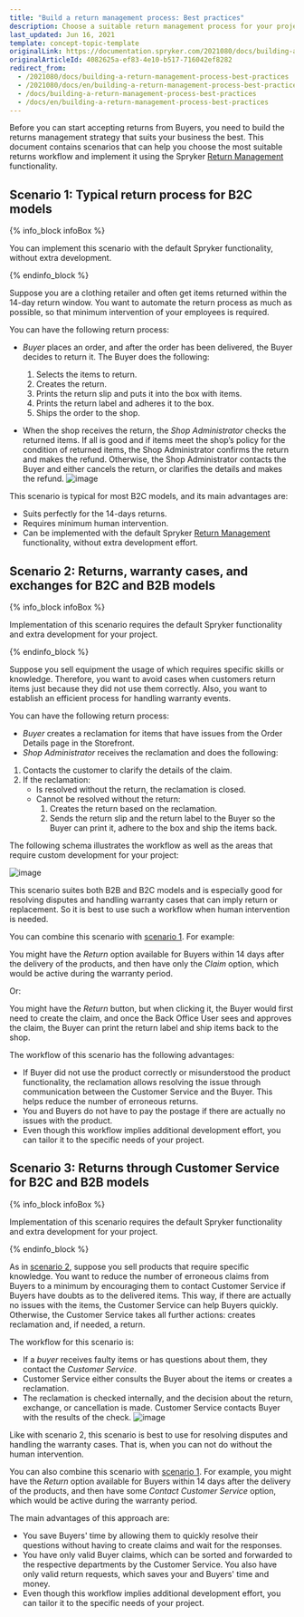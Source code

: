 ```yaml
---
title: "Build a return management process: Best practices"
description: Choose a suitable return management process for your project.
last_updated: Jun 16, 2021
template: concept-topic-template
originalLink: https://documentation.spryker.com/2021080/docs/building-a-return-management-process-best-practices
originalArticleId: 4082625a-ef83-4e10-b517-716042ef8282
redirect_from:
  - /2021080/docs/building-a-return-management-process-best-practices
  - /2021080/docs/en/building-a-return-management-process-best-practices
  - /docs/building-a-return-management-process-best-practices
  - /docs/en/building-a-return-management-process-best-practices
---
```


Before you can start accepting returns from Buyers, you need to build the returns management strategy that suits your business the best. This document contains scenarios that can help you choose the most suitable returns workflow and implement it using the Spryker [Return Management](/docs/marketplace/user/features/{{page.version}}/marketplace-return-management-feature-overview.html) functionality.

<a name="scenario1"></a>

## Scenario 1: Typical return process for B2C models

{% info_block infoBox %}

You can implement this scenario with the default Spryker functionality, without extra development.

{% endinfo_block %}

Suppose you are a clothing retailer and often get items returned within the 14-day return window. You want to automate the return process as much as possible, so that minimum intervention of your employees is required.

You can have the following return process:

* *Buyer* places an order, and after the order has been delivered, the Buyer decides to return it. The Buyer does the following:

    1. Selects the items to return.
    2. Creates the return.
    3. Prints the return slip and puts it into the box with items.
    4. Prints the return label and adheres it to the box.
    5. Ships the order to the shop.

* When the shop receives the return, the *Shop Administrator* checks the returned items. If all is good and if items meet the shop’s policy for the condition of returned items, the Shop Administrator confirms the return and makes the refund. Otherwise, the Shop Administrator contacts the Buyer and either cancels the return, or clarifies the details and makes the refund.
![image](https://confluence-connect.gliffy.net/embed/image/ceba5ea5-5ee2-4e8c-acce-65b64467421c.png?utm_medium=live&utm_source=custom)

This scenario is typical for most B2C models, and its main advantages are:

* Suits perfectly for the 14-days returns.
* Requires minimum human intervention.
* Can be implemented with the default Spryker [Return Management](/docs/marketplace/user/features/{{page.version}}/marketplace-return-management-feature-overview.html) functionality, without extra development effort.

<a name="scenario2"></a>

## Scenario 2: Returns, warranty cases, and exchanges for B2C and B2B models

{% info_block infoBox %}

Implementation of this scenario requires the default Spryker functionality and extra development for your project.

{% endinfo_block %}

Suppose you sell equipment the usage of which requires specific skills or knowledge. Therefore, you want to avoid cases when customers return items just because they did not use them correctly. Also, you want to establish an efficient process for handling warranty events.

You can have the following return process:

* *Buyer* creates a reclamation for items that have issues from the Order Details page in the Storefront.
* *Shop Administrator* receives the reclamation and does the following:
1. Contacts the customer to clarify the details of the claim.
2. If the reclamation:
    * Is resolved without the return, the reclamation is closed.
    * Cannot be resolved without the return:
        1. Creates the return based on the reclamation.
        2. Sends the return slip and the return label to the Buyer so the Buyer can print it, adhere to the box and ship the items back.

The following schema illustrates the workflow as well as the areas that require custom development for your project:

![image](https://confluence-connect.gliffy.net/embed/image/2599f923-6892-42bc-a867-e2b38bed5b2b.png?utm_medium=live&utm_source=custom)

This scenario suites both B2B and B2C models and is especially good for resolving disputes and handling warranty cases that can imply return or replacement. So it is best to use such a workflow when human intervention is needed.

You can combine this scenario with [scenario 1](#scenario1). For example:

You might have the *Return* option available for Buyers within 14 days after the delivery of the products, and then have only the *Claim* option, which would be active during the warranty period.

Or:

You might have the *Return* button, but when clicking it, the Buyer would first need to create the claim, and once the Back Office User sees and approves the claim, the Buyer can print the return label and ship items back to the shop.

The workflow of this scenario has the following advantages:

* If Buyer did not use the product correctly or misunderstood the product functionality, the reclamation allows resolving the issue through communication between the Customer Service and the Buyer. This helps reduce the number of erroneous returns.
* You and Buyers do not have to pay the postage if there are actually no issues with the product.
* Even though this workflow implies additional development effort, you can tailor it to the specific needs of your project.

## Scenario 3: Returns through Customer Service for B2C and B2B models

{% info_block infoBox %}

Implementation of this scenario requires the default Spryker functionality and extra development for your project.

{% endinfo_block %}

As in [scenario 2](#scenario2), suppose you sell products that require specific knowledge. You want to reduce the number of erroneous claims from Buyers to a minimum by encouraging them to contact Customer Service if Buyers have doubts as to the delivered items. This way, if there are actually no issues with the items, the Customer Service can help Buyers quickly. Otherwise, the Customer Service takes all further actions: creates reclamation and, if needed, a return.

The workflow for this scenario is:

* If a *buyer* receives faulty items or has questions about them, they contact the *Customer Service*.
* Customer Service either consults the Buyer about the items or creates a reclamation.
* The reclamation is checked internally, and the decision about the return, exchange, or cancellation is made. Customer Service contacts Buyer with the results of the check.
![image](https://confluence-connect.gliffy.net/embed/image/fbcca843-0c8c-4f85-8cd9-9d2cf20b68e2.png?utm_medium=live&utm_source=custom)

Like with scenario 2, this scenario is best to use for resolving disputes and handling the warranty cases. That is, when you can not do without the human intervention.

You can also combine this scenario with [scenario 1](#scenario1). For example, you might have the *Return* option available for Buyers within 14 days after the delivery of the products, and then have some *Contact Customer Service* option, which would be active during the warranty period.

The main advantages of this approach are:
* You save Buyers' time by allowing them to quickly resolve their questions without having to create claims and wait for the responses.
* You have only valid Buyer claims, which can be sorted and forwarded to the respective departments by the Customer Service. You also have only valid return requests, which saves your and Buyers' time and money.
* Even though this workflow implies additional development effort, you can tailor it to the specific needs of your project.

